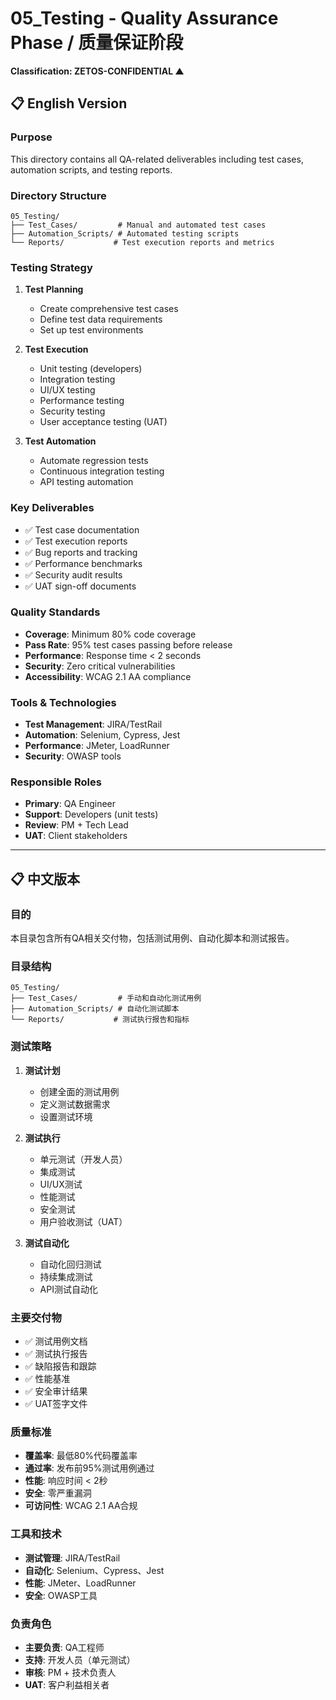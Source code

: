 # 05_Testing - Quality Assurance Phase / 质量保证阶段
**Classification: ZETOS-CONFIDENTIAL ▲**

## 📋 English Version

### Purpose
This directory contains all QA-related deliverables including test cases, automation scripts, and testing reports.

### Directory Structure
```
05_Testing/
├── Test_Cases/         # Manual and automated test cases
├── Automation_Scripts/ # Automated testing scripts
└── Reports/           # Test execution reports and metrics
```

### Testing Strategy
1. **Test Planning**
   - Create comprehensive test cases
   - Define test data requirements
   - Set up test environments
   
2. **Test Execution**
   - Unit testing (developers)
   - Integration testing
   - UI/UX testing
   - Performance testing
   - Security testing
   - User acceptance testing (UAT)
   
3. **Test Automation**
   - Automate regression tests
   - Continuous integration testing
   - API testing automation

### Key Deliverables
- ✅ Test case documentation
- ✅ Test execution reports
- ✅ Bug reports and tracking
- ✅ Performance benchmarks
- ✅ Security audit results
- ✅ UAT sign-off documents

### Quality Standards
- **Coverage**: Minimum 80% code coverage
- **Pass Rate**: 95% test cases passing before release
- **Performance**: Response time < 2 seconds
- **Security**: Zero critical vulnerabilities
- **Accessibility**: WCAG 2.1 AA compliance

### Tools & Technologies
- **Test Management**: JIRA/TestRail
- **Automation**: Selenium, Cypress, Jest
- **Performance**: JMeter, LoadRunner
- **Security**: OWASP tools

### Responsible Roles
- **Primary**: QA Engineer
- **Support**: Developers (unit tests)
- **Review**: PM + Tech Lead
- **UAT**: Client stakeholders

---

## 📋 中文版本

### 目的
本目录包含所有QA相关交付物，包括测试用例、自动化脚本和测试报告。

### 目录结构
```
05_Testing/
├── Test_Cases/         # 手动和自动化测试用例
├── Automation_Scripts/ # 自动化测试脚本
└── Reports/           # 测试执行报告和指标
```

### 测试策略
1. **测试计划**
   - 创建全面的测试用例
   - 定义测试数据需求
   - 设置测试环境
   
2. **测试执行**
   - 单元测试（开发人员）
   - 集成测试
   - UI/UX测试
   - 性能测试
   - 安全测试
   - 用户验收测试（UAT）
   
3. **测试自动化**
   - 自动化回归测试
   - 持续集成测试
   - API测试自动化

### 主要交付物
- ✅ 测试用例文档
- ✅ 测试执行报告
- ✅ 缺陷报告和跟踪
- ✅ 性能基准
- ✅ 安全审计结果
- ✅ UAT签字文件

### 质量标准
- **覆盖率**: 最低80%代码覆盖率
- **通过率**: 发布前95%测试用例通过
- **性能**: 响应时间 < 2秒
- **安全**: 零严重漏洞
- **可访问性**: WCAG 2.1 AA合规

### 工具和技术
- **测试管理**: JIRA/TestRail
- **自动化**: Selenium、Cypress、Jest
- **性能**: JMeter、LoadRunner
- **安全**: OWASP工具

### 负责角色
- **主要负责**: QA工程师
- **支持**: 开发人员（单元测试）
- **审核**: PM + 技术负责人
- **UAT**: 客户利益相关者